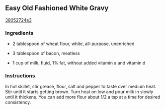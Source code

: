 ## Easy Old Fashioned White Gravy

[38052724a3](http://www.food.com/recipe/easy-old-fashioned-white-gravy-348410)

### Ingredients

 - 2 tablespoon of wheat flour, white, all-purpose, unenriched

 - 3 tablespoon of bacon, meatless

 - 1 cup of milk, fluid, 1% fat, without added vitamin a and vitamin d

### Instructions

In hot skillet, stir grease, flour, salt and pepper to taste over medium heat. Stir until it starts getting brown. Turn heat on low and pour milk in slowly until it thickens. You can add more flour about 1/2 a tsp at a time for desired consistency.